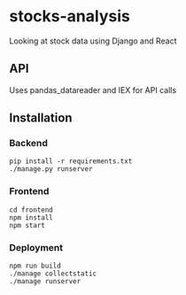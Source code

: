 # stocks-analysis
Looking at stock data using Django and React

## API
Uses pandas_datareader and IEX for API calls

## Installation
### Backend
```
pip install -r requirements.txt
./manage.py runserver
```

### Frontend
```
cd frontend
npm install
npm start
```

### Deployment
```
npm run build
./manage collectstatic
./manage runserver
```

